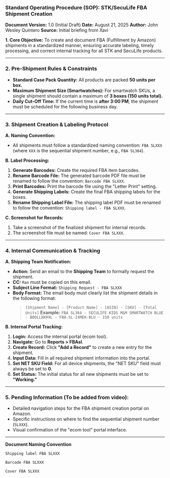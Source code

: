 ### **Standard Operating Procedure (SOP): STK/SecuLife FBA Shipment Creation**

**Document Version:** 1.0 (Initial Draft)
**Date:** August 21, 2025
**Author:** John Wesley Quintero
**Source:** Initial briefing from Xavi

**1. Core Objective:**
To create and document FBA (Fulfillment by Amazon) shipments in a standardized manner, ensuring accurate labeling, timely processing, and correct internal tracking for all STK and SecuLife products.

---

### **2. Pre-Shipment Rules & Constraints**

*   **Standard Case Pack Quantity:** All products are packed **50 units per box.**
*   **Maximum Shipment Size (Smartwatches):** For smartwatch SKUs, a single shipment should contain a maximum of **3 boxes (150 units total).**
*   **Daily Cut-Off Time:** If the current time is **after 3:00 PM**, the shipment must be scheduled for the following business day.

---

### **3. Shipment Creation & Labeling Protocol**

**A. Naming Convention:**
*   All shipments must follow a standardized naming convention: `FBA SLXXX` (where `XXX` is the sequential shipment number, e.g., `FBA SL364`).

**B. Label Processing:**
1.  **Generate Barcodes:** Create the required FBA item barcodes.
2.  **Rename Barcode File:** The generated barcode PDF file must be renamed to follow the convention: `Barcode FBA SLXXX`.
3.  **Print Barcodes:** Print the barcode file using the "Letter Print" setting.
4.  **Generate Shipping Labels:** Create the final FBA shipping labels for the boxes.
5.  **Rename Shipping Label File:** The shipping label PDF must be renamed to follow the convention: `Shipping label - FBA SLXXX`.

**C. Screenshot for Records:**
1.  Take a screenshot of the finalized shipment for internal records.
2.  The screenshot file must be named: `Cover FBA SLXXX`.

---

### **4. Internal Communication & Tracking**

**A. Shipping Team Notification:**
*   **Action:** Send an email to the **Shipping Team** to formally request the shipment.
*   **CC:** `Ran` must be copied on this email.
*   **Subject Line Format:** `Shipping Request - FBA SLXXX`
*   **Body Format:** The email body must clearly list the shipment details in the following format:
    > `[Shipment Name] - [Product Name] - [ASIN] - [SKU] - [Total Units]`
    > **Example:** `FBA SL364 - SECULIFE KIDS M&M SMARTWATCH BLUE - B0DLLNXR9L - FBA-SL-24MEK-BLU - 150 units`

**B. Internal Portal Tracking:**
1.  **Login:** Access the internal portal (ecom tool).
2.  **Navigate:** Go to **Reports > FBAsl**.
3.  **Create Record:** Click **"Add a Record"** to create a new entry for the shipment.
4.  **Input Data:** Fill in all required shipment information into the portal.
5.  **Set NET SKU Field:** For all device shipments, the "NET SKU" field must always be set to **0**.
6.  **Set Status:** The initial status for all new shipments must be set to **"Working."**

---

### **5. Pending Information (To be added from video):**

*   Detailed navigation steps for the FBA shipment creation portal on Amazon.
*   Specific instructions on where to find the sequential shipment number (`SLXXX`).
*   Visual confirmation of the "ecom tool" portal interface.

---

**Document Naming Convention**
```
Shipping label FBA SLXXX
```
```
Barcode FBA SLXXX
```
```
Cover FBA SLXXX
```
